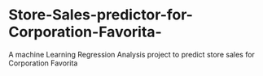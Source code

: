 # Store-Sales-predictor-for-Corporation-Favorita-
A machine Learning Regression Analysis project to predict store sales for Corporation Favorita 

